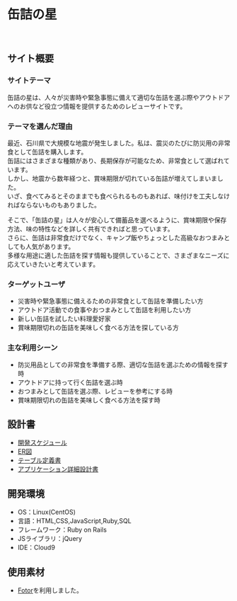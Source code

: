 # 缶詰の星
​
## サイト概要
### サイトテーマ
缶詰の星は、人々が災害時や緊急事態に備えて適切な缶詰を選ぶ際やアウトドアへのお供など役立つ情報を提供するためのレビューサイトです。
​
### テーマを選んだ理由
最近、石川県で大規模な地震が発生しました。私は、震災のたびに防災用の非常食として缶詰を購入します。</br>
缶詰にはさまざまな種類があり、長期保存が可能なため、非常食として選ばれています。</br>
しかし、地震から数年経つと、賞味期限が切れている缶詰が増えてしまいました。</br>
いざ、食べてみるとそのままでも食べられるものもあれば、味付けを工夫しなければならないものもありました。

そこで、「缶詰の星」は人々が安心して備蓄品を選べるように、賞味期限や保存方法、味の特性などを詳しく共有できればと思っています。</br>
さらに、缶詰は非常食だけでなく、キャンプ飯やちょっとした高級なおつまみとしても人気があります。</br>
多様な用途に適した缶詰を探す情報も提供していることで、さまざまなニーズに応えていきたいと考えています。

### ターゲットユーザ
 - 災害時や緊急事態に備えるための非常食として缶詰を準備したい方
 - アウトドア活動での食事やおつまみとして缶詰を利用したい方
 - 新しい缶詰を試したい料理愛好家
 - 賞味期限切れの缶詰を美味しく食べる方法を探している方
​
### 主な利用シーン
 - 防災用品としての非常食を準備する際、適切な缶詰を選ぶための情報を探す時
 - アウトドアに持って行く缶詰を選ぶ時
 - おつまみとして缶詰を選ぶ際、レビューを参考にする時
 - 賞味期限切れの缶詰を美味しく食べる方法を探す時

## 設計書
 - [開発スケジュール](https://docs.google.com/spreadsheets/d/1E6AYNlJDmsNJWIR6qGKcLktGV9oGaNubxeViOHuYhXs/edit?usp=sharing)
 - [ER図](https://drive.google.com/file/d/15Qmdz7JK7YeO3-JXO_fXOLXjOMWbvRWd/view?usp=sharing)
 - [テーブル定義書](https://docs.google.com/spreadsheets/d/1SthKiJa7Srr-IV5fHP_vttu9g0mcAhnB/edit?usp=sharing&ouid=100095781632532015304&rtpof=true&sd=true)
 - [アプリケーション詳細設計書](https://docs.google.com/spreadsheets/d/1TnV3QOlMCB3on_oPjr69AhnE9wYWHOg_j9Kpsu7PES4/edit?usp=sharing)
​
## 開発環境
 - OS：Linux(CentOS)
 - 言語：HTML,CSS,JavaScript,Ruby,SQL
 - フレームワーク：Ruby on Rails
 - JSライブラリ：jQuery
 - IDE：Cloud9
​
## 使用素材
 - [Fotor](https://www.fotor.com/jp/)を利用しました。
